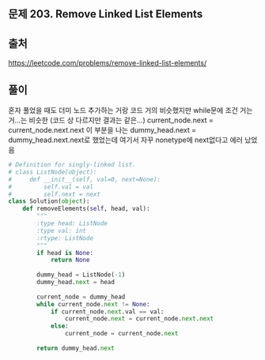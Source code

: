 ## 문제 203. Remove Linked List Elements

## 출처
https://leetcode.com/problems/remove-linked-list-elements/
## 풀이
혼자 풀었을 때도 더미 노드 추가하는 거랑 코드 거의 비슷했지만
while문에 조건 거는 거...는 비슷한 (코드 상 다르지만 결과는 같은...)
current_node.next = current_node.next.next 이 부분을 나는 dummy_head.next = dummy_head.next.next로 했었는데 여기서 자꾸 nonetype에 next없다고 에러 났었음

```python
# Definition for singly-linked list.
# class ListNode(object):
#     def __init__(self, val=0, next=None):
#         self.val = val
#         self.next = next
class Solution(object):
    def removeElements(self, head, val):
        """
        :type head: ListNode
        :type val: int
        :rtype: ListNode
        """
        if head is None:
            return None
        
        dummy_head = ListNode(-1)
        dummy_head.next = head
        
        current_node = dummy_head
        while current_node.next != None:
            if current_node.next.val == val:
                current_node.next = current_node.next.next
            else:
                current_node = current_node.next
                
        return dummy_head.next
```
